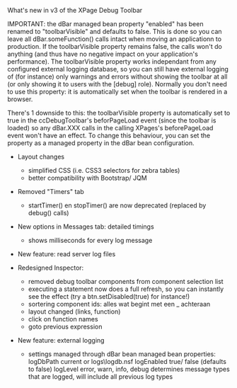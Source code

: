 What's new in v3 of the XPage Debug Toolbar

IMPORTANT: the dBar managed bean property "enabled" has been renamed to "toolbarVisible" and defaults to false. This is done so you can leave all dBar.someFunction() calls intact when moving an applicationn to production. If the toolbarVisible property remains false, the calls won't do anything (and thus have no negative impact on your application's performance). The toolbarVisible property works independant from any configured external logging database, so you can still have external logging of (for instance) only warnings and errors without showing the toolbar at all (or only showing it to users with the [debug] role). Normally you don't need to use this property: it is automatically set when the toolbar is rendered in a browser.

There's 1 downside to this: the toolbarVisible property is automatically set to true in the ccDebugToolbar's beforPageLoad event (since the toolbar is loaded) so any dBar.XXX calls in the calling XPages's beforePageLoad event won't have an effect. To change this behaviour, you can set the property as a managed property in the dBar bean configuration.

- Layout changes
	- simplified CSS (i.e. CSS3 selectors for zebra tables)
	- better compatibility with Bootstrap/ JQM
	
- Removed "Timers" tab
	- startTimer() en stopTimer() are now deprecated (replaced by debug() calls)
	
- New options in Messages tab: detailed timings
	- shows milliseconds for every log message
	
- New feature: read server log files

- Redesigned Inspector:
	- removed debug toolbar components from component selection list
	- executing a statement now does a full refresh, so you can instantly see the effect (try a btn.setDisabled(true) for instance!)
	- sortering component ids: alles wat begint met een _ achteraan
	- layout changed (links, function)
	- click on function names
	- goto previous expression
	
- New feature: external logging
	- settings managed through dBar bean managed bean properties:
		logDbPath		current	or <path to external db>		logs\logdb.nsf
		logEnabled		true/ false (defaults to false)
		logLevel		error, warn, info, debug				determines message types that are logged, will include all previous log types
		